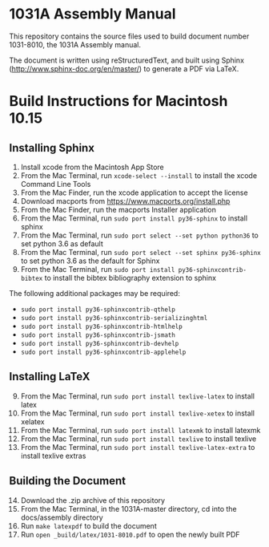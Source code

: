 # 1031A Assembly Manual

This repository contains the source files used to build document number 1031-8010, the 1031A Assembly manual.

The document is written using reStructuredText, and built using Sphinx (http://www.sphinx-doc.org/en/master/) to generate a PDF via LaTeX.

Build Instructions for Macintosh 10.15
======================================

Installing Sphinx
-----------------

1. Install xcode from the Macintosh App Store
2. From the Mac Terminal, run `xcode-select --install` to install the xcode Command Line Tools
3. From the Mac Finder, run the xcode application to accept the license
4. Download macports from https://www.macports.org/install.php
5. From the Mac Finder, run the macports Installer application
6. From the Mac Terminal, run `sudo port install py36-sphinx` to install sphinx
7. From the Mac Terminal, run `sudo port select --set python python36` to set python 3.6 as default
8. From the Mac Terminal, run `sudo port select --set sphinx py36-sphinx` to set python 3.6 as the default for Sphinx
9. From the Mac Terminal, run `sudo port install py36-sphinxcontrib-bibtex` to install the bibtex bibliography extension to sphinx

The following additional packages may be required:

* `sudo port install py36-sphinxcontrib-qthelp`
* `sudo port install py36-sphinxcontrib-serializinghtml`
* `sudo port install py36-sphinxcontrib-htmlhelp`
* `sudo port install py36-sphinxcontrib-jsmath`
* `sudo port install py36-sphinxcontrib-devhelp`
* `sudo port install py36-sphinxcontrib-applehelp`

Installing LaTeX
----------------

9. From the Mac Terminal, run `sudo port install texlive-latex` to install latex
10. From the Mac Terminal, run `sudo port install texlive-xetex` to install xelatex
11. From the Mac Terminal, run `sudo port install latexmk` to install latexmk
12. From the Mac Terminal, run `sudo port install texlive` to install texlive
13. From the Mac Terminal, run `sudo port install texlive-latex-extra` to install texlive extras

Building the Document
---------------------

14. Download the .zip archive of this repository
15. From the Mac Terminal, in the 1031A-master directory, cd into the docs/assembly directory
16. Run `make latexpdf` to build the document
16. Run `open _build/latex/1031-8010.pdf` to open the newly built PDF
